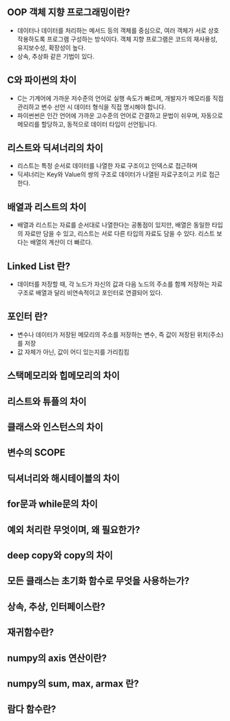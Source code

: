 ## OOP 객체 지향 프로그래밍이란?
- 데이터나 데이터를 처리하는 메서드 등의 객체를 중심으로, 여러 객체가 서로 상호작용하도록 프로그램 구성하는 방식이다. 객체 지향 프로그램은 코드의 재사용성, 유지보수성, 확장성이 높다. 
- 상속, 추상화 같은 기법이 있다.
## C와 파이썬의 차이
- C는 기계어에 가까운 저수준의 언어로 실행 속도가 빠르며, 개발자가 메모리를 직접 관리하고 변수 선언 시 데이터 형식을 직접 명시해야 합니다.
- 파이썬썬은 인간 언어에 가까운 고수준의 언어로 간결하고 문법이 쉬우며, 자동으로 메모리를 할당하고, 동적으로 데이터 타입이 선언됩니다.
## 리스트와 딕셔너리의 차이
- 리스트는 특정 순서로 데이터를 나열한 자료 구조이고 인덱스로 접근하며
- 딕셔너리는 Key와 Value의 쌍의 구조로 데이터가 나열된 자료구조이고 키로 접근한다.
## 배열과 리스트의 차이
- 배열과 리스트는 자료를 순서대로 나열한다는 공통점이 있지만, 배열은 동일한 타입의 자료만 담을 수 있고, 리스트는 서로 다른 타입의 자료도 담을 수 있다. 리스트 보다는 배열의 계산이 더 빠르다.
## Linked List 란?
- 데이터를 저장할 때, 각 노드가 자신의 값과 다음 노드의 주소를 함께 저장하는 자료구조로 배열과 달리 비연속적이고 포인터로 연결되어 있다.
## 포인터 란?
- 변수나 데이터가 저장된 메모리의 주소를 저장하는 변수, 즉 값이 저장된 위치(주소)를 저장
- 값 자체가 아닌, 값이 어디 있는지를 가리킴킴
## 스택메모리와 힙메모리의 차이
## 리스트와 튜플의 차이
## 클래스와 인스턴스의 차이
## 변수의 SCOPE
## 딕셔너리와 해시테이블의 차이
## for문과 while문의 차이
## 예외 처리란 무엇이며, 왜 필요한가?
## deep copy와 copy의 차이
## 모든 클래스는 초기화 함수로 무엇을 사용하는가?
## 상속, 추상, 인터페이스란?
## 재귀함수란?
## numpy의 axis 연산이란?
## numpy의 sum, max, armax 란?
## 람다 함수란?
## 
